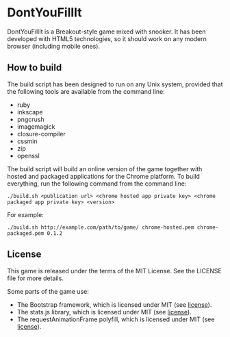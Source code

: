 # DontYouFillIt

DontYouFillIt is a Breakout-style game mixed with snooker. It has been developed with HTML5 technologies, so it should work on any modern browser (including mobile ones).

## How to build

The build script has been designed to run on any Unix system, provided that the following tools are available from the command line:

- ruby
- inkscape
- pngcrush
- imagemagick
- closure-compiler
- cssmin
- zip
- openssl

The build script will build an online version of the game together with hosted and packaged applications for the Chrome platform. To build everything, run the following command from the command line:

```
./build.sh <publication url> <chrome hosted app private key> <chrome packaged app private key> <version>
```

For example:

```
./build.sh http://example.com/path/to/game/ chrome-hosted.pem chrome-packaged.pem 0.1.2
```

## License

This game is released under the terms of the MIT License. See the LICENSE file for more details.

Some parts of the game use:

- The Bootstrap framework, which is licensed under MIT (see [license](https://github.com/twbs/bootstrap/blob/master/LICENSE)).
- The stats.js library, which is licensed under MIT (see [license](https://github.com/mrdoob/stats.js/blob/master/LICENSE)).
- The requestAnimationFrame polyfill, which is licensed under MIT (see [license](https://raw.githubusercontent.com/darius/requestAnimationFrame/master/LICENSE)).
